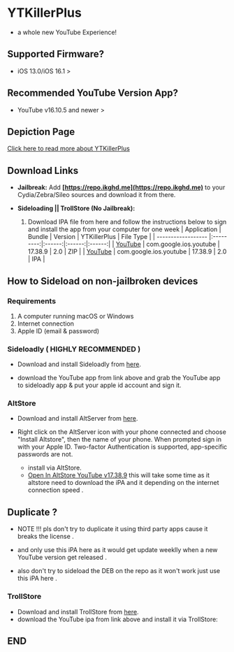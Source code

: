 # YTKillerPlus
* a whole new YouTube Experience!

## Supported Firmware?
* iOS 13.0/iOS 16.1 >

## Recommended YouTube Version App?
* YouTube v16.10.5 and newer >

## Depiction Page
[Click here to read more about YTKillerPlus](https://repo.ikghd.me/depictions/?p=me.ikghd.ytkplus)

## Download Links

* **Jailbreak:** Add __[https://repo.ikghd.me](https://repo.ikghd.me)__ to your Cydia/Zebra/Sileo sources and download it from there.
* **Sideloading || TrollStore (No Jailbreak):**

    1. Download IPA file from here and follow the instructions below to sign and install the app from your computer for one week
        | Application | Bundle | Version | YTKillerPlus | File Type |
        | ------------------ |:---------:|:------:|:------:|:------:|
        | [YouTube](https://ikghd.site/iPA/YouTube_v17.38.9.zip) | com.google.ios.youtube | 17.38.9 | 2.0 | ZIP |
        | [YouTube](https://ikghd.site/iPA/YouTube_v17.38.9.ipa) | com.google.ios.youtube | 17.38.9 | 2.0 | IPA |


## How to Sideload on non-jailbroken devices
### Requirements
1. A computer running macOS or Windows
2. Internet connection
3. Apple ID (email & password)


### Sideloadly  ( HIGHLY RECOMMENDED )
* Download and install Sideloadly from [here](https://sideloadly.io).

* download the YouTube app from link above and grab the YouTube app to sideloadly app & put your apple id account and sign it.


### AltStore
* Download and install AltServer from [here](https://altstore.io).

* Right click on the AltServer icon with your phone connected and choose "Install Altstore", then the name of your phone. When prompted sign in with your Apple ID. Two-factor Authentication is supported, app-specific passwords are not.

    * install via AltStore.
    * [Open In AltStore YouTube v17.38.9](https://tinyurl.com/37fjn9hs) this will take some time as it altstore need to download the iPA and it depending on the internet connection speed .


## Duplicate ?
* NOTE !!! pls don't try to duplicate it using third party apps cause it breaks the license .
* and only use this iPA here as it would get update weeklly when a new YouTube version get released .

* also  don't try to sideload the DEB on the repo as it won't work just use this iPA here .


### TrollStore
* Download and install TrollStore from [here](https://github.com/opa334/TrollStore).
* download the YouTube ipa from link above and install it via TrollStore:


## END
